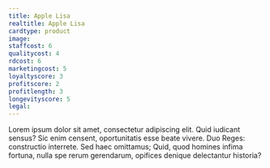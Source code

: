 ```yaml
---
title: Apple Lisa
realtitle: Apple Lisa
cardtype: product
image: 
staffcost: 6
qualitycost: 4
rdcost: 6
marketingcost: 5
loyaltyscore: 3
profitscore: 2
profitlength: 3
longevityscore: 5
legal: 
---
```

Lorem ipsum dolor sit amet, consectetur adipiscing elit. Quid iudicant sensus? Sic enim censent, oportunitatis esse beate vivere. Duo Reges: constructio interrete. Sed haec omittamus; Quid, quod homines infima fortuna, nulla spe rerum gerendarum, opifices denique delectantur historia?
